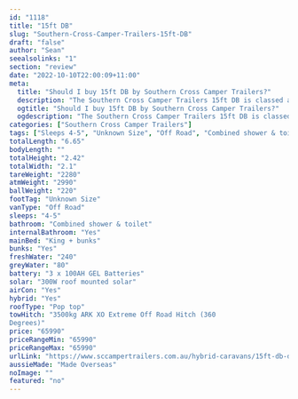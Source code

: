```yaml
---
id: "1118"
title: "15ft DB"
slug: "Southern-Cross-Camper-Trailers-15ft-DB"
draft: "false"
author: "Sean"
seealsolinks: "1"
section: "review"
date: "2022-10-10T22:00:09+11:00"
meta:
  title: "Should I buy 15ft DB by Southern Cross Camper Trailers?"
  description: "The Southern Cross Camper Trailers 15ft DB is classed as Off Road, and sleeps 4-5 people. It is Made Overseas and comes in at Unknown Size. It generally has Combined shower & toilet."
  ogtitle: "Should I buy 15ft DB by Southern Cross Camper Trailers?"
  ogdescription: "The Southern Cross Camper Trailers 15ft DB is classed as Off Road, and sleeps 4-5 people. It is Made Overseas and comes in at Unknown Size. It generally has Combined shower & toilet."
categories: ["Southern Cross Camper Trailers"]
tags: ["Sleeps 4-5", "Unknown Size", "Off Road", "Combined shower & toilet", "Pop top", "60 - 70k", "Made Overseas"]
totalLength: "6.65"
bodyLength: ""
totalHeight: "2.42"
totalWidth: "2.1"
tareWeight: "2280"
atmWeight: "2990"
ballWeight: "220"
footTag: "Unknown Size"
vanType: "Off Road"
sleeps: "4-5"
bathroom: "Combined shower & toilet"
internalBathroom: "Yes"
mainBed: "King + bunks"
bunks: "Yes"
freshWater: "240"
greyWater: "80"
battery: "3 x 100AH GEL Batteries"
solar: "300W roof mounted solar"
airCon: "Yes"
hybrid: "Yes"
roofType: "Pop top"
towHitch: "3500kg ARK XO Extreme Off Road Hitch (360
Degrees)"
price: "65990"
priceRangeMin: "65990"
priceRangeMax: "65990"
urlLink: "https://www.sccampertrailers.com.au/hybrid-caravans/15ft-db-double-front-bunk"
aussieMade: "Made Overseas"
noImage: ""
featured: "no"
---
```

